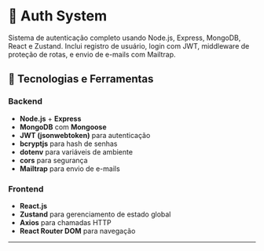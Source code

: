 # 🔐 Auth System

Sistema de autenticação completo usando Node.js, Express, MongoDB, React e Zustand. Inclui registro de usuário, login com JWT, middleware de proteção de rotas, e envio de e-mails com Mailtrap.

## 🧰 Tecnologias e Ferramentas

### Backend
- **Node.js** + **Express**
- **MongoDB** com **Mongoose**
- **JWT (jsonwebtoken)** para autenticação
- **bcryptjs** para hash de senhas
- **dotenv** para variáveis de ambiente
- **cors** para segurança
- **Mailtrap** para envio de e-mails

### Frontend
- **React.js**
- **Zustand** para gerenciamento de estado global
- **Axios** para chamadas HTTP
- **React Router DOM** para navegação

---
